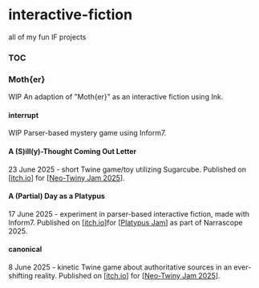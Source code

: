 # interactive-fiction
all of my fun IF projects

### TOC


### Moth\{er\}

WIP An adaption of "Moth\{er\}" as an interactive fiction using Ink.

#### interrupt

WIP Parser-based mystery game using Inform7.


#### A (S)ill(y)-Thought Coming Out Letter

23 June 2025 - short Twine game/toy utilizing Sugarcube. Published on [[itch.io](https://chasejxyz.itch.io/a-silly-thought-out)] for [[Neo-Twiny Jam 2025](https://itch.io/jam/neo-twiny-jam-25)].

#### A (Partial) Day as a Platypus

17 June 2025 - experiment in parser-based interactive fiction, made with Inform7. Published on [[itch.io](https://chasejxyz.itch.io/a-partial-day-as-a-platypus)]for [[Platypus Jam](https://itch.io/jam/platypuses-jam-narrascope-2025-game-jam)] as part of Narrascope 2025.


#### canonical

8 June 2025 - kinetic Twine game about authoritative sources in an ever-shifting reality. Published on [[itch.io](https://chasejxyz.itch.io/canonical)] for [[Neo-Twiny Jam 2025](https://itch.io/jam/neo-twiny-jam-25)].